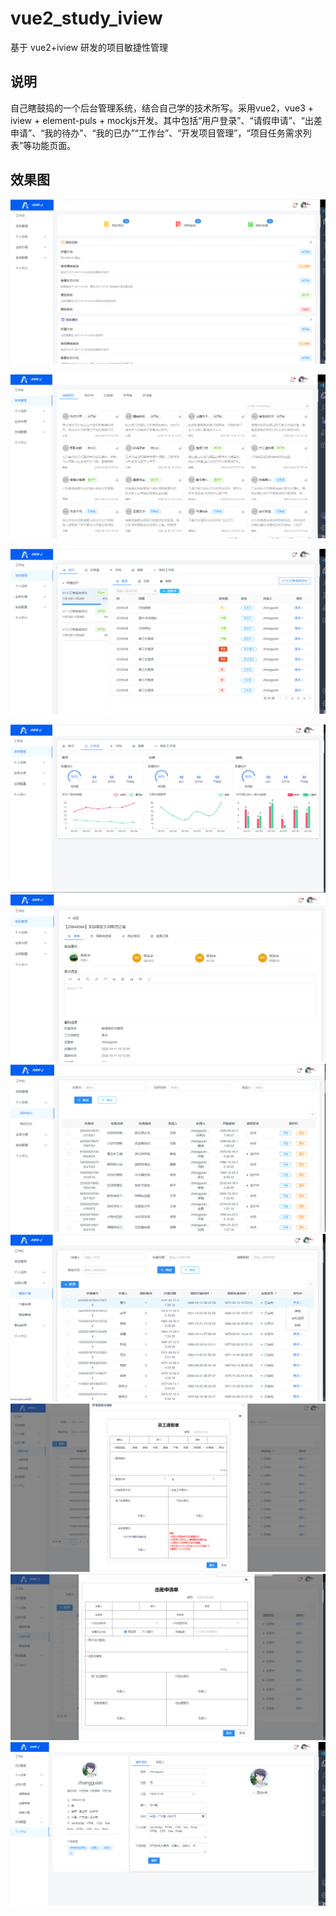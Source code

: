 # vue2_study_iview

基于 vue2+iview 研发的项目敏捷性管理
## 说明

自己瞎鼓捣的一个后台管理系统，结合自己学的技术所写。采用vue2，vue3 + iview + element-puls + mockjs开发。其中包括“用户登录”、“请假申请”、“出差申请”、“我的待办”、“我的已办”“工作台”、“开发项目管理”，“项目任务需求列表”等功能页面。

## 效果图
![工作台](https://github.com/zhangguian/vue2_study_iview/blob/master/images/01.png)

![项目管理](https://github.com/zhangguian/vue2_study_iview/blob/master/images/02.png)

![项目任务详情](https://github.com/zhangguian/vue2_study_iview/blob/master/images/03.png)

![项目仪表盘](https://github.com/zhangguian/vue2_study_iview/blob/master/images/04.png)
![项目需求详情](https://github.com/zhangguian/vue2_study_iview/blob/master/images/05.png)
![我的待办](https://github.com/zhangguian/vue2_study_iview/blob/master/images/06.png)
![请假申请](https://github.com/zhangguian/vue2_study_iview/blob/master/images/07.png)
![员工请假申请表](https://github.com/zhangguian/vue2_study_iview/blob/master/images/08.png)
![员工出差申请表](https://github.com/zhangguian/vue2_study_iview/blob/master/images/09.png)
![个人中心](https://github.com/zhangguian/vue2_study_iview/blob/master/images/10.png)
